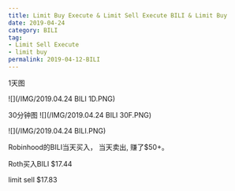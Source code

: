 ```yaml
---
title: Limit Buy Execute & Limit Sell Execute BILI & Limit Buy
date: 2019-04-24
category: BILI
tag:
- Limit Sell Execute
- limit buy
permalink: 2019-04-12-BILI
---
```

1天图

![](/IMG/2019.04.24 BILI 1D.PNG)

30分钟图
![](/IMG/2019.04.24 BILI 30F.PNG)

![](/IMG/2019.04.24 BILI.PNG)

Robinhood的BILI当天买入， 当天卖出, 赚了$\$$50+。

Roth买入BILI $\$$17.44

limit sell $\$$17.83
